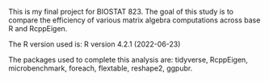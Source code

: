 This is my final project for BIOSTAT 823. The goal of this study is to compare the efficiency of various matrix algebra computations across base R and RcppEigen.

The R version used is: R version 4.2.1 (2022-06-23)

The packages used to complete this analysis are: tidyverse, RcppEigen, microbenchmark, foreach, flextable, reshape2, ggpubr.
